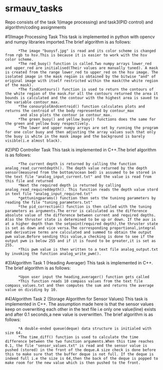 # srmauv_tasks
Repo consists of the task 1(image processing) and task3(PID control) and algorithm/coding assignments

#1)Image Processing Task
      This task is implemented in python with opencv and numpy libraries imported.The brief algorithm is as follows:
         
          *The image "buoysf.jpg" is read and its color scheme is changed from rgb to hsv.This is because it is easier to work with the hsv color scheme.
          *The red_buoy() function is called.Two numpy arrays lower_red and upper_red are initialised(Their values are manually tuned). A mask is created from the range lower_red to upper_red on the hsv image. The isolated image in the mask region is obtained by the bitwise "and" of original image with itself restricted within the mask(the white region of the mask).
          *The findContours() function is used to return the contours of the white region of the mask.For all the contours returned the area it bounds is calculated and the contour with the highest area is saved to the variable contour_max.
          *The conourplotAndcentroid() function calculates plots and returns the centroid of the body represented by contour_max
           and also plots the contour ie contour_max.
          *The green_buoy() and yellow_buoy() functions does the same for the green and yellow buoy respectively.
          *The lower and upper numpy arrays are set by running the program for one color buoy and then adjusting the array values such that only the buoy is white in the mask image and the background is barely visible(i.e almost black).
          
          
#2)PID Controller Task
      This task is implemented in C++.The brief algorithm is as follows:
            
          *The current depth is returned by calling the function analog_read_currentdepth(). The depth value returned by the depth sensor(measured from the bottom/ocean bed) is assumed to be stored in the text file "analog_input_current.txt" and the value is read from this file and returned
          *Next the required depth is returned by calling analog_read_requireddepth(). This function reads the depth value stord in text file "analog_input_required.txt"
          *gettuningparams() function then sets the tuninng parameters by reading the file "tuning_parameters.txt"
          *the pid_correction() function is then called with the tuning parameters as arguments.The error is calculated as the difference absolute value of the difference between current and required depths. Also the thruster state is determined to be up or down. If the auv is at a higher depth than the setpoint(required depth),the thruster state is set as down and vice versa.The corresponding proportional,integral and derivative terms are calculated and summed to obtain the output pwm value.Before sending this value,a checking is done to see if the output pwm is below 255 and if it is found to be greater,it is set as 255.
          *This pwm value is then written to a text file analog_output.txt by invoking the function analog_write_pwm().
    
#3)Algorithm Task 1 (Heading Averager)
      This task is implemented in C++. The brief algorithm is as follows:
          
          *Upon user input the heading_averager() function gets called
          *This function reads 10 compass values from the text file compass_values.txt and then computes the sum and returns the average value on dividing by 10.
          
#4)Algorithm Task 2 (Storage Algorithm for Sensor Values)
      This task is implemented in C++. The assumption made here is that the sensor values keep on overwriting each other in the text file i.e only one value(line) exists and after 0.1 seconds,a new value is overwritten. The brief algorithm is as follows:
      
          *A double-ended queue(deque) data structure is initialed with size 64.
          *The time_diff() function is used to calculate the time difference between the two function arguments.When this time reaches 0.1, the file "sensor_values.txt" is read and the sensor value is pushed (stored) in the front of the deque.A size check is done before this to make sure that the buffer deque is not full. If the deque is indeed full i.e the size is 64,then the back of the deque is popped to make room for the new value which is then pushed to the front.
